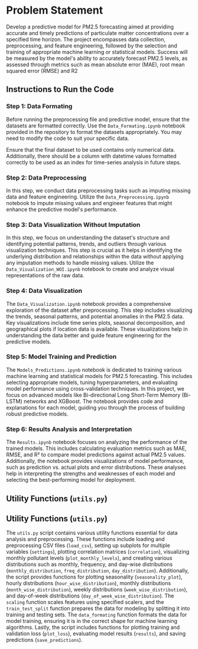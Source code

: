 # Problem Statement 
Develop a predictive model for PM2.5 forecasting aimed at providing accurate and timely predictions of particulate matter concentrations over a specified time horizon. The project encompasses data collection, preprocessing, and feature engineering, followed by the selection and training of appropriate machine learning or statistical models. Success will be measured by the model's ability to accurately forecast PM2.5 levels, as assessed through metrics such as mean absolute error (MAE), root mean squared error (RMSE) and R2

## Instructions to Run the Code

### Step 1: Data Formating

Before running the preprocessing file and predictive model, ensure that the datasets are formatted correctly. Use the `Data_Formating.ipynb` notebook provided in the repository to format the datasets appropriately. You may need to modify the code to suit your specific data. 

Ensure that the final dataset to be used contains only numerical data. Additionally, there should be a column with datetime values formatted correctly to be used as an index for time-series analysis in future steps.

### Step 2: Data Preprocessing

In this step, we conduct data preprocessing tasks such as imputing missing data and feature engineering. Utilize the `Data_Preprocessing.ipynb` notebook to impute missing values and engineer features that might enhance the predictive model's performance.

### Step 3: Data Visualization Without Imputation

In this step, we focus on understanding the dataset's structure and identifying potential patterns, trends, and outliers through various visualization techniques. This step is crucial as it helps in identifying the underlying distribution and relationships within the data without applying any imputation methods to handle missing values. Utilize the `Data_Visualization_WOI.ipynb` notebook to create and analyze visual representations of the raw data.

### Step 4: Data Visualization
The `Data_Visualization.ipynb` notebook provides a comprehensive exploration of the dataset after preprocessing. This step includes visualizing the trends, seasonal patterns, and potential anomalies in the PM2.5 data. Key visualizations include time series plots, seasonal decomposition, and geographical plots if location data is available. These visualizations help in understanding the data better and guide feature engineering for the predictive models.

### Step 5: Model Training and Prediction
The `Models_Predictions.ipynb` notebook is dedicated to training various machine learning and statistical models for PM2.5 forecasting. This includes selecting appropriate models, tuning hyperparameters, and evaluating model performance using cross-validation techniques. In this project, we focus on advanced models like Bi-directional Long Short-Term Memory (Bi-LSTM) networks and XGBoost. The notebook provides code and explanations for each model, guiding you through the process of building robust predictive models.

### Step 6: Results Analysis and Interpretation
The `Results.ipynb` notebook focuses on analyzing the performance of the trained models. This includes calculating evaluation metrics such as MAE, RMSE, and R² to compare model predictions against actual PM2.5 values. Additionally, the notebook provides visualizations of model performance, such as prediction vs. actual plots and error distributions. These analyses help in interpreting the strengths and weaknesses of each model and selecting the best-performing model for deployment.

## Utility Functions (`utils.py`)
## Utility Functions (`utils.py`)
The `utils.py` script contains various utility functions essential for data analysis and preprocessing. These functions include loading and preprocessing CSV files (`load_csv`), setting up subplots for multiple variables (`settings`), plotting correlation matrices (`correlation`), visualizing monthly pollutant levels (`plot_monthly_levels`), and creating various distributions such as monthly, frequency, and day-wise distributions (`monthly_distribution`, `freq_distribution`, `day_distribution`). Additionally, the script provides functions for plotting seasonality (`seasonality_plot`), hourly distributions (`hour_wise_distribution`), monthly distributions (`month_wise_distribution`), weekly distributions (`week_wise_distribution`), and day-of-week distributions (`day_of_week_wise_distribution`). The `scaling` function scales features using specified scalers, and the `train_test_split` function prepares the data for modeling by splitting it into training and testing sets. The `data_formating` function formats the data for model training, ensuring it is in the correct shape for machine learning algorithms. Lastly, the script includes functions for plotting training and validation loss (`plot_loss`), evaluating model results (`results`), and saving predictions (`save_predictions`).

